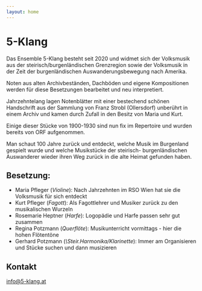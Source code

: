 ```yaml
---
layout: home
---
```


# 5-Klang

Das Ensemble 5-Klang besteht seit 2020 und widmet sich der Volksmusik aus der steirisch/burgenländischen Grenzregion sowie der Volksmusik in der Zeit der burgenländischen Auswanderungsbewegung nach Amerika.

Noten aus alten Archivbeständen, Dachböden und eigene Kompositionen werden für diese Besetzungen bearbeitet und neu interpretiert.

Jahrzehntelang lagen Notenblätter mit einer bestechend schönen Handschrift aus der Sammlung von Franz Strobl (Ollersdorf) unberührt in einem Archiv und kamen durch Zufall in den Besitz von Maria und Kurt.

Einige dieser Stücke von 1900-1930 sind nun fix im Repertoire und wurden bereits von ORF aufgenommen.

Man schaut 100 Jahre zurück und entdeckt, welche Musik im Burgenland gespielt wurde und welche Musikstücke der steirisch- burgenländischen Auswanderer wieder ihren Weg zurück in die alte Heimat gefunden haben.

## Besetzung:

* Maria Pfleger (_Violine_): Nach Jahrzehnten im RSO Wien hat sie die Volksmusik für sich entdeckt
* Kurt Pfleger (_Fagott_): Als Fagottlehrer und Musiker zurück zu den musikalischen Wurzeln
* Rosemarie Heptner (_Harfe_): Logopädie und Harfe passen sehr gut zusammen
* Regina Potzmann (_Querflöte_): Musikunterricht vormittags - hier die hohen Flötentöne
* Gerhard Potzmann (_\Steir.Harmonika/Klarinette_): Immer am Organisieren und Stücke suchen und dann musizieren

## Kontakt

[info@5-klang.at](mailto:info@5-klang.at)

